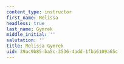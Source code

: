 ```yaml
---
content_type: instructor
first_name: Melissa
headless: true
last_name: Gymrek
middle_initial: ''
salutation: ''
title: Melissa Gymrek
uid: 39ac9b85-ba5c-3536-4add-1fba6109a65c
---
```

